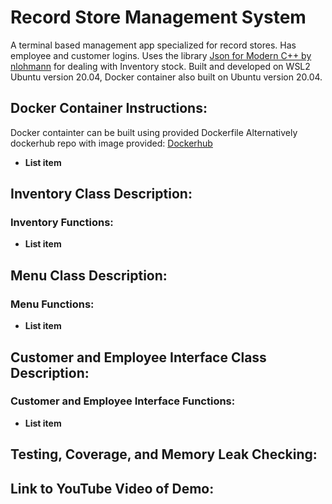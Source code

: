 # Record Store Management System
A terminal based management app specialized for record stores. Has employee and customer logins. Uses the library [Json for Modern C++ by nlohmann](https://github.com/nlohmann/json) for dealing with Inventory stock. Built and developed on WSL2 Ubuntu version 20.04, Docker container also built on Ubuntu version 20.04.
## Docker Container Instructions:
Docker containter can be built using provided Dockerfile
Alternatively dockerhub repo with image provided: [Dockerhub](https://hub.docker.com/repository/docker/coryhaberberger/record-store-management-system)

 - **List item**
## Inventory Class Description:
### Inventory Functions:
 - **List item**
## Menu Class Description:
### Menu Functions:
 - **List item**
## Customer and Employee Interface Class Description:
### Customer and Employee Interface Functions:
 - **List item**
## Testing, Coverage, and Memory Leak Checking:
## Link to YouTube Video of Demo:
